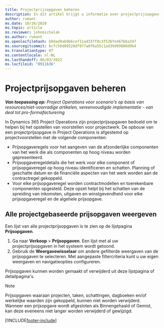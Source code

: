 ```yaml
---
title: Projectprijsopgaven beheren
description: In dit artikel krijgt u informatie over projectprijsopgaven.
author: rumant
ms.date: 10/26/2020
ms.topic: article
ms.reviewer: johnmichalak
ms.author: rumant
ms.openlocfilehash: b9dad9ab9b6cef11ad337f9c3f536fe467b6a347
ms.sourcegitcommit: 6cfc50d89528df977a8f6a55c1ad39d99800d9b4
ms.translationtype: HT
ms.contentlocale: nl-NL
ms.lasthandoff: 06/03/2022
ms.locfileid: "8911636"
---
```

# <a name="manage-project-quotes"></a>Projectprijsopgaven beheren

_**Van toepassing op:** Project Operations voor scenario's op basis van resources/niet-voorradige artikelen, vereenvoudigde implementatie - van deal tot pro-formafacturering_

In Dynamics 365 Project Operations zijn projectprijsopgaven bedoeld om te helpen bij het opstellen van voorstellen voor projectwerk. De opbouw van een projectprijsopgave in Project Operations is afgestemd op projectvoorstellen met de volgende componenten:

  - Prijsopgaveregels voor het aangeven van de afzonderlijke componenten van het werk die als componenten op hoog niveau worden gepresenteerd.
  - Prijsopgaveregeldetails die het werk voor elke component of prijsopgaveregel op hoog niveau identificeren en schatten. Planning of geschatte datum en de financiële aspecten van het werk worden aan de contractregel gekoppeld.
  - Voor elke prijsopgaveregel worden contractmodellen en toerekenbare componenten opgesteld. Deze opzet helpt bij het schatten van de spreiding van inkomsten, uitgaven en winstgevendheid voor elke prijsopgaveregel en de algehele prijsopgave.

## <a name="view-all-project-based-quotes"></a>Alle projectgebaseerde prijsopgaven weergeven

Een lijst van alle projectprijsopgaven is te zien op de lijstpagina **Prijsopgaven**. 

1. Ga naar **Verkoop** > **Prijsopgaven**. Een lijst met al uw projectprijsopgaven in het systeem wordt getoond. 
2. Gebruik de **Weergavewisselaar** om andere gefilterde weergaven van de prijsopgaven te selecteren. Met aangepaste filtercriteria kunt u uw eigen weergaven en navigatieopties configureren.

Prijsopgaven kunnen worden gemaakt of verwijderd uit deze lijstpagina of detailpagina's.

 > [!NOTE]
 > Prijsopgaven waaraan projecten, taken, schattingen, dagboeken en/of werkelijke waarden zijn gekoppeld, kunnen niet worden verwijderd. Wanneer een prijsopgave wordt afgesloten als Binnengehaald of Gemist, kan deze eveneens niet langer worden verwijderd of gewijzigd. 


[!INCLUDE[footer-include](../../includes/footer-banner.md)]
